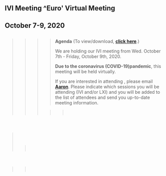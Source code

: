 <div id="rightCol0">

<div data-align="center">

## IVI Meeting ^Euro' Virtual Meeting

## October 7-9, 2020

</div>

> > > > ##   
> > > > 
> > > > **Agenda** (To view/download, **[click
> > > > here](Oct%202020%20Agenda%20-%20IVI.pdf)**.)
> > > > 
> > > > We are holding our IVI meeting from Wed. October 7th - Friday,
> > > > October 9th, 2020.
> > > > 
> > > > **Due to the coronavirus (COVID-19)pandemic**, this meeting will
> > > > be held virtually.
> > > > 
> > > > If you are interested in attending , please email
> > > > [**Aaron**](mailto:ExecDir@LXIStandard.org). Please indicate
> > > > which sessions you will be attending (IVI and/or LXI) and you
> > > > will be added to the list of attendees and send you up-to-date
> > > > meeting information.
> > > 
> > > > >  

####  

>  
> 
> > ###  
> > 
> > > 

 

> >  

####  

#### 

####  

 

</div>
